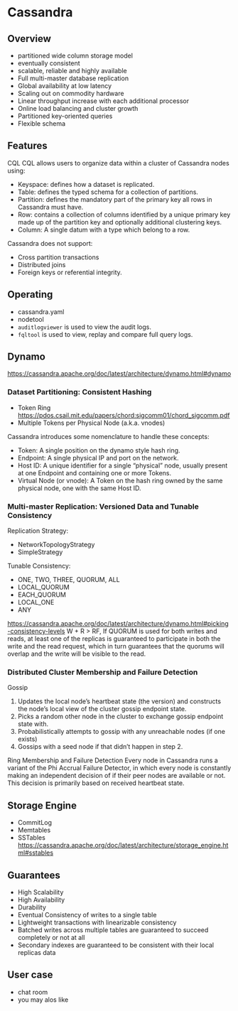 # Cassandra

## Overview

- partitioned wide column storage model
- eventually consistent
- scalable, reliable and highly available
- Full multi-master database replication
- Global availability at low latency
- Scaling out on commodity hardware
- Linear throughput increase with each additional processor
- Online load balancing and cluster growth
- Partitioned key-oriented queries
- Flexible schema

## Features

CQL CQL allows users to organize data within a cluster of Cassandra nodes using:
- Keyspace: defines how a dataset is replicated.
- Table: defines the typed schema for a collection of partitions.
- Partition: defines the mandatory part of the primary key all rows in Cassandra must have.
- Row: contains a collection of columns identified by a unique primary key made up of the partition key and optionally additional clustering keys.
- Column: A single datum with a type which belong to a row.

Cassandra does not support:
- Cross partition transactions
- Distributed joins
- Foreign keys or referential integrity.

## Operating

- cassandra.yaml
- nodetool
- `auditlogviewer` is used to view the audit logs.
- `fqltool` is used to view, replay and compare full query logs.

## Dynamo

https://cassandra.apache.org/doc/latest/architecture/dynamo.html#dynamo

### Dataset Partitioning: Consistent Hashing

- Token Ring https://pdos.csail.mit.edu/papers/chord:sigcomm01/chord_sigcomm.pdf
- Multiple Tokens per Physical Node (a.k.a. vnodes)

Cassandra introduces some nomenclature to handle these concepts:
- Token: A single position on the dynamo style hash ring.
- Endpoint: A single physical IP and port on the network.
- Host ID: A unique identifier for a single “physical” node, usually present at one Endpoint and containing one or more Tokens.
- Virtual Node (or vnode): A Token on the hash ring owned by the same physical node, one with the same Host ID.

### Multi-master Replication: Versioned Data and Tunable Consistency

Replication Strategy:
- NetworkTopologyStrategy
- SimpleStrategy

Tunable Consistency:
- ONE, TWO, THREE, QUORUM, ALL
- LOCAL_QUORUM
- EACH_QUORUM
- LOCAL_ONE
- ANY

https://cassandra.apache.org/doc/latest/architecture/dynamo.html#picking-consistency-levels
W + R > RF, If QUORUM is used for both writes and reads, at least one of the replicas is guaranteed to participate in both the write and the read request, which in turn guarantees that the quorums will overlap and the write will be visible to the read.

### Distributed Cluster Membership and Failure Detection

Gossip
1. Updates the local node’s heartbeat state (the version) and constructs the node’s local view of the cluster gossip endpoint state.
2. Picks a random other node in the cluster to exchange gossip endpoint state with.
3. Probabilistically attempts to gossip with any unreachable nodes (if one exists)
4. Gossips with a seed node if that didn’t happen in step 2.

Ring Membership and Failure Detection
Every node in Cassandra runs a variant of the Phi Accrual Failure Detector, in which every node is constantly making an independent decision of if their peer nodes are available or not. This decision is primarily based on received heartbeat state.

## Storage Engine

- CommitLog
- Memtables
- SSTables https://cassandra.apache.org/doc/latest/architecture/storage_engine.html#sstables

## Guarantees

- High Scalability
- High Availability
- Durability
- Eventual Consistency of writes to a single table
- Lightweight transactions with linearizable consistency
- Batched writes across multiple tables are guaranteed to succeed completely or not at all
- Secondary indexes are guaranteed to be consistent with their local replicas data

## User case

- chat room
- you may alos like

